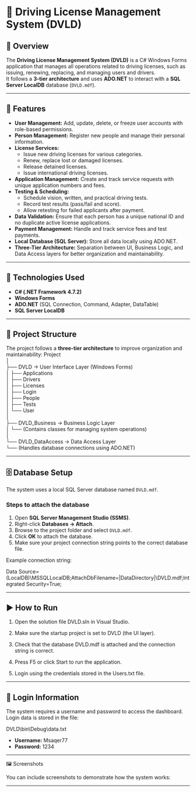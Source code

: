 # 🚗 Driving License Management System (DVLD)

## 📘 Overview
The **Driving License Management System (DVLD)** is a C# Windows Forms application that manages all operations related to driving licenses, such as issuing, renewing, replacing, and managing users and drivers.  
It follows a **3-tier architecture** and uses **ADO.NET** to interact with a **SQL Server LocalDB** database (`DVLD.mdf`).

---

## 🚗 Features

- **User Management:** Add, update, delete, or freeze user accounts with role-based permissions.  
- **Person Management:** Register new people and manage their personal information.  
- **License Services:**  
  - Issue new driving licenses for various categories.  
  - Renew, replace lost or damaged licenses.  
  - Release detained licenses.  
  - Issue international driving licenses.  
- **Application Management:** Create and track service requests with unique application numbers and fees.  
- **Testing & Scheduling:**  
  - Schedule vision, written, and practical driving tests.  
  - Record test results (pass/fail and score).  
  - Allow retesting for failed applicants after payment.  
- **Data Validation:** Ensure that each person has a unique national ID and no duplicate active license applications.  
- **Payment Management:** Handle and track service fees and test payments.  
- **Local Database (SQL Server):** Store all data locally using ADO.NET.  
- **Three-Tier Architecture:** Separation between UI, Business Logic, and Data Access layers for better organization and maintainability.

---

## 🧱 Technologies Used
- **C# (.NET Framework 4.7.2)**  
- **Windows Forms**  
- **ADO.NET** (SQL Connection, Command, Adapter, DataTable)  
- **SQL Server LocalDB**  

---

## 🧩 Project Structure
The project follows a **three-tier architecture** to improve organization and maintainability:
Project  
│  
├── DVLD → User Interface Layer (Windows Forms)   
│ ├── Applications  
│ ├── Drivers   
│ ├── Licenses   
│ ├── Login   
│ ├── People   
│ ├── Tests   
│ └── User   
│    
├── DVLD_Business → Business Logic Layer   
│ └── (Contains classes for managing system operations)  
│   
└── DVLD_DataAccess → Data Access Layer  
└── (Handles database connections using ADO.NET)   



---

## 🗄️ Database Setup
The system uses a local SQL Server database named `DVLD.mdf`.

### Steps to attach the database
1. Open **SQL Server Management Studio (SSMS)**.  
2. Right-click **Databases → Attach**.  
3. Browse to the project folder and select `DVLD.mdf`.  
4. Click **OK** to attach the database.  
5. Make sure your project connection string points to the correct database file.

Example connection string:

Data Source=(LocalDB)\MSSQLLocalDB;AttachDbFilename=|DataDirectory|\DVLD.mdf;Integrated Security=True;

---
## ▶️ How to Run

1. Open the solution file DVLD.sln in Visual Studio.

2. Make sure the startup project is set to DVLD (the UI layer).

3. Check that the database DVLD.mdf is attached and the connection string is correct.

4. Press F5 or click Start to run the application.

5. Login using the credentials stored in the Users.txt file.

---

## 🔑 Login Information

The system requires a username and password to access the dashboard.  
Login data is stored in the file:

DVLD\bin\Debug\data.txt

- **Username:** Msaqer77  
- **Password:** 1234

---

🖼️ Screenshots

You can include screenshots to demonstrate how the system works:

---

